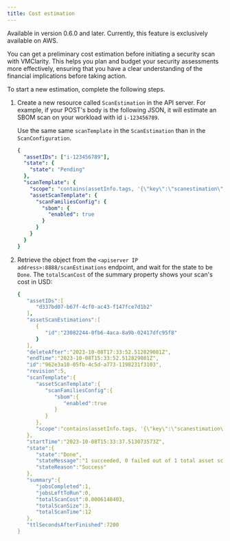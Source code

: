 ```yaml
---
title: Cost estimation
---
```


Available in version 0.6.0 and later. Currently, this feature is exclusively available on AWS.

You can get a preliminary cost estimation before initiating a security scan with VMClarity. This helps you plan and budget your security assessments more effectively, ensuring that you have a clear understanding of the financial implications before taking action.

To start a new estimation, complete the following steps.

1. Create a new resource called `ScanEstimation` in the API server. For example, if your POST's body is the following JSON, it will estimate an SBOM scan on your workload with id `i-123456789`.

    Use the same same `scanTemplate` in the  `ScanEstimation` than in the `ScanConfiguration`.

    ```yaml
    {
      "assetIDs": ["i-123456789"],
      "state": {
        "state": "Pending"
      },
      "scanTemplate": {
        "scope": "contains(assetInfo.tags, '{\"key\":\"scanestimation\",\"value\":\"test\"}')",
        "assetScanTemplate": {
          "scanFamiliesConfig": {
            "sbom": {
              "enabled": true
            }
          }
        }
      }
    }
    ```

1. Retrieve the object from the `<apiserver IP address>:8888/scanEstimations` endpoint, and wait for the state to be `Done`. The `totalScanCost` of the summary property shows your scan's cost in USD:

    ```yaml
    {
       "assetIDs":[
          "d337bd07-b67f-4cf0-ac43-f147fce7d1b2"
       ],
       "assetScanEstimations":[
          {
             "id":"23082244-0fb6-4aca-8a9b-02417dfc95f8"
          }
       ],
       "deleteAfter":"2023-10-08T17:33:52.512829081Z",
       "endTime":"2023-10-08T15:33:52.512829081Z",
       "id":"962e3a10-05fb-4c5d-a773-1198231f3103",
       "revision":5,
       "scanTemplate":{
          "assetScanTemplate":{
             "scanFamiliesConfig":{
                "sbom":{
                   "enabled":true
                }
             }
          },
          "scope":"contains(assetInfo.tags, '{\"key\":\"scanestimation\",\"value\":\"test\"}')"
       },
       "startTime":"2023-10-08T15:33:37.513073573Z",
       "state":{
          "state":"Done",
          "stateMessage":"1 succeeded, 0 failed out of 1 total asset scan estimations",
          "stateReason":"Success"
       },
       "summary":{
          "jobsCompleted":1,
          "jobsLeftToRun":0,
          "totalScanCost":0.0006148403,
          "totalScanSize":3,
          "totalScanTime":12
       },
       "ttlSecondsAfterFinished":7200
    }
    ```
